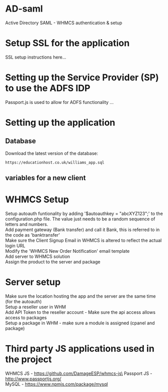 # AD-saml
Active Directory SAML - WHMCS authentication &amp; setup

# Setup SSL for the application

SSL setup instructions here...

# Setting up the Service Provider (SP) to use the ADFS IDP

Passport.js is used to allow for ADFS functionality ...

# Setting up the application 

## Database

Download the latest version of the database: 

`https://educationhost.co.uk/williams_app.sql`

## variables for a new client



# WHMCS Setup

Setup autoauth funtionality by adding '$autoauthkey = "abcXYZ123";' to the configuration.php file. The value just needs to be a random sequence of letters and numbers.\
Add payment gateway (Bank transfer) and call it Bank, this is referred to in the code as 'banktransfer'\
Make sure the Client Signup Email in WHMCS is altered to reflect the actual login URL\
Modify the 'WHMCS New Order Notification' email template\
Add server to WHMCS solution\
Assign the product to the server and package

# Server setup

Make sure the location hosting the app and the server are the same time (for the autoauth)\
Setup a reseller user in WHM\
Add API Token to the reseller account - Make sure the api access allows access to packages\
Setup a package in WHM - make sure a module is assigned (cpanel and package)

# Third party JS applications used in the project

WHMCS JS - https://github.com/DamageESP/whmcs-js\
Passport JS - http://www.passportjs.org/ \
MySQL - https://www.npmjs.com/package/mysql 